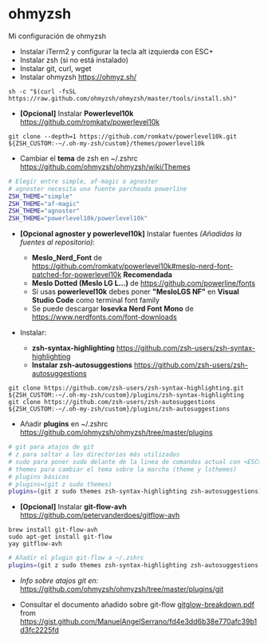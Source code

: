 # ohmyzsh
Mi configuración de ohmyzsh

- Instalar iTerm2 y configurar la tecla alt izquierda con ESC+
- Instalar zsh (si no está instalado)
- Instalar git, curl, wget
- Instalar ohmyzsh <https://ohmyz.sh/>
```shell 
sh -c "$(curl -fsSL https://raw.github.com/ohmyzsh/ohmyzsh/master/tools/install.sh)"
```
- **[Opcional]** Instalar **Powerlevel10k** <https://github.com/romkatv/powerlevel10k>
~~~shell
git clone --depth=1 https://github.com/romkatv/powerlevel10k.git ${ZSH_CUSTOM:-~/.oh-my-zsh/custom}/themes/powerlevel10k
~~~

- Cambiar el **tema** de zsh en ~/.zshrc <https://github.com/ohmyzsh/ohmyzsh/wiki/Themes>

```bash
# Elegir entre simple, af-magic o agnoster
# agnoster necesita una fuente parcheada powerline
ZSH_THEME="simple"
ZSH_THEME="af-magic"
ZSH_THEME="agnoster"
ZSH_THEME="powerlevel10k/powerlevel10k"
```
- **[Opcional agnoster y powerlevel10k]** Instalar fuentes *(Añadidas la fuentes al repositorio)*: 
    + **Meslo_Nerd_Font** de <https://github.com/romkatv/powerlevel10k#meslo-nerd-font-patched-for-powerlevel10k> **Recomendada**
    + **Meslo Dotted (Meslo LG L...)** de <https://github.com/powerline/fonts> 
    + Si usas **powerlevel10k** debes poner **"MesloLGS NF"** en **Visual Studio Code** como terminal font family
    + Se puede descargar **Iosevka Nerd Font Mono** de <https://www.nerdfonts.com/font-downloads>

- Instalar:

    + **zsh-syntax-highlighting** <https://github.com/zsh-users/zsh-syntax-highlighting>
    + **Instalar zsh-autosuggestions** <https://github.com/zsh-users/zsh-autosuggestions>

```shell 
git clone https://github.com/zsh-users/zsh-syntax-highlighting.git ${ZSH_CUSTOM:-~/.oh-my-zsh/custom}/plugins/zsh-syntax-highlighting
git clone https://github.com/zsh-users/zsh-autosuggestions ${ZSH_CUSTOM:-~/.oh-my-zsh/custom}/plugins/zsh-autosuggestions
```

- Añadir **plugins** en ~/.zshrc <https://github.com/ohmyzsh/ohmyzsh/tree/master/plugins>

```bash
# git para atajos de git 
# z para saltar a los directorios más utilizados
# sudo para poner sudo delante de la linea de comandos actual con <ESC><ESC>
# themes para cambiar el tema sobre la marcha (theme y lsthemes)
# plugins básicos
# plugins=(git z sudo themes)
plugins=(git z sudo themes zsh-syntax-highlighting zsh-autosuggestions)
```
- **[Opcional]** Instalar **git-flow-avh** <https://github.com/petervanderdoes/gitflow-avh>

```shell 
brew install git-flow-avh
sudo apt-get install git-flow
yay gitflow-avh
```
```bash
# Añadir el plugin git-flow a ~/.zshrc
plugins=(git z sudo themes zsh-syntax-highlighting zsh-autosuggestions git-flow)
```

- _Info sobre atajos git en:_ <https://github.com/ohmyzsh/ohmyzsh/tree/master/plugins/git>

- Consultar el documento añadido sobre git-flow [gitglow-breakdown.pdf](https://github.com/ManuelAngelSerrano/ohmyzsh/blob/master/gitflow-breakdown.pdf) from <https://gist.github.com/ManuelAngelSerrano/fd4e3dd6b38e770afc39b1d3fc2225fd>

